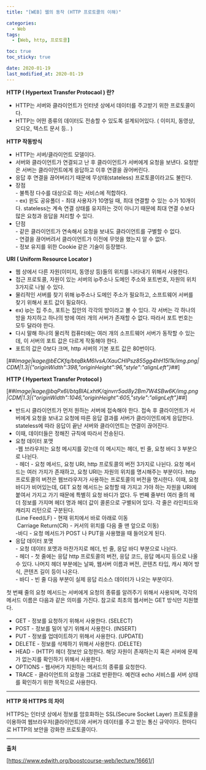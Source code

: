 ```yaml
---
title: "[WEB] 웹의 동작 (HTTP 프로토콜의 이해)"

categories:
  - Web
tags:
  - [Web, http, 프로토콜]

toc: true
toc_sticky: true

date: 2020-01-19
last_modified_at: 2020-01-19
---
```


**HTTP ( Hypertext Transfer Protocaol ) 란?**

- HTTP는 서버와 클라이언트가 인터넷 상에서 데이터를 주고받기 위한 프로토콜이다.
- HTTP는 어떤 종류의 데이터도 전송할 수 있도록 설계되어있다. ( 이미지, 동영상, 오디오, 텍스트 문서 등.. )

**HTTP 작동방식**

- HTTP는 서버/클라이언트 모델이다.
- 서버와 클라이언트가 연결되고 난 후 클라이언트가 서버에게 요청을 보낸다. 요청받은 서버는 클라이언트에게 응답하고 이후 연결을 끊어버린다.
- 응답 후 연결을 끊어버리기 때문에 무상태(stateless) 프로토콜이라고도 불린다.
- 장점  
  \- 불특정 다수를 대상으로 하는 서비스에 적합하다.  
  \- ex) 윈도 공유폴더 - 최대 사용자가 10명일 때, 최대 연결할 수 있는 수가 10개이다. stateless는 계속 연결 상태를 유지하는 것이 아니기 때문에 최대 연결 수보다 많은 요청과 응답을 처리할 수 있다.
- 단점  
  \- 같은 클라이언트가 연속해서 요청을 보내도 클라이언트를 구별할 수 없다.  
  \- 연결을 끊어버려서 클라이언트가 이전에 무엇을 했는지 알 수 없다.  
  \- 정보 유지를 위한 Cookie 같은 기술이 등장했다.

**URI ( Uniform Resource Locator )**

- 웹 상에서 다른 자원(이미지, 동영상 등)들의 위치를 나타내기 위해서 사용한다.
- 접근 프로토콜, 자원이 있는 서버의 ip주소나 도메인 주소와 포트번호, 자원의 위치 3가지로 나뉠 수 있다.
- 물리적인 서버를 찾기 위해 ip주소나 도메인 주소가 필요하고, 소프트웨어 서버를 찾기 위해서 포트 값이 필요하다.
- ex) ip는 집 주소, 포트는 집안의 각각의 방이라고 볼 수 있다. 각 서버는 각 하나의 방을 차지하고 하나의 방에 여러 개의 서버가 존재할 수 없다. 따라서 포트 번호는 모두 달라야 한다.
- 다시 말해 하나의 물리적 컴퓨터에는 여러 개의 소프트웨어 서버가 동작할 수 있는데, 이 서버의 포트 값은 다르게 작동해야 한다.
- 포트의 값은 0보다 크며, http 서버의 기본 포트 값은 80번이다.

[##_Image|kage@bECKfq/btqBkM6IvsA/XauCHIPsz855gg4hH15l1k/img.png|CDM|1.3|{"originWidth":398,"originHeight":96,"style":"alignLeft"}_##]

**HTTP ( Hypertext Transfer Protocol )**

[##_Image|kage@bqPx6I/btqBlALxhtK/qjnvrr5ad8y2Bm7W4SBw6K/img.png|CDM|1.3|{"originWidth":1046,"originHeight":605,"style":"alignLeft"}_##]

- 반드시 클라이언트가 먼저 원하는 서버에 접속해야 한다. 접속 후 클라이언트가 서버에게 요청을 보내고 요청에 따른 응답 결과를 서버가 클라이언트에게 응답한다. stateless에 따라 응답이 끝난 서버와 클라이언트는 연결이 끊어진다.
- 이때, 데이터들은 정해진 규칙에 따라서 전송된다.
- 요청 데이터 포맷  
  \-웹 브라우저는 요청 메시지를 갖는데 이 메시지는 헤더, 빈 줄, 요청 바디 3 부분으로 나뉜다.  
  \- 헤더 - 요청 메서드, 요청 URI, http 프로토콜의 버전 3가지로 나뉜다. 요청 메서드는 여러 가지가 존재하고, 요청 URI는 자원의 위치를 명시해주는 부분이다. http 프로토콜의 버전은 웹브라우저가 사용하는 프로토콜의 버전을 명시한다. 이때, 요청 바디가 비어있는데, GET 요청 메서드는 요청할 때 가지고 가야 하는 자원을 URI에 붙여서 가지고 가기 때문에 특별히 요청 바디가 없다. 두 번째 줄부터 여러 줄의 헤더 정보를 가지며 헤더 명과 헤더 값이 콜론으로 구별되어 있다. 각 줄은 라인피드와 캐리지 리턴으로 구분된다.  
  (Line Feed(LF) - 현재 위치에서 바로 아래로 이동  
   Carriage Return(CR) - 커서의 위치를 다음 줄 맨 앞으로 이동)  
  \-바디 - 요청 메서드가 POST 나 PUT을 사용했을 때 들어오게 된다.
- 응답 데이터 포맷  
  \- 요청 데이터 포맷과 마찬가지로 헤더, 빈 줄, 응답 바디 부분으로 나뉜다.   
  \- 헤더 - 첫 줄에는 응답 http 프로토콜의 버전, 응답 코드, 응답 메시지 등으로 나올 수 있다. 나머지 헤더 부분에는 날짜, 웹서버 이름과 버전, 콘텐츠 타입, 캐시 제어 방식, 콘텐츠 길이 등이 나온다.  
  \- 바디 - 빈 줄 다음 부분이 실제 응답 리소스 데이터가 나오는 부분이다.

첫 번째 줄의 요청 메서드는 서버에게 요청의 종류를 알려주기 위해서 사용되며, 각각의 메서드 이름은 다음과 같은 의미를 가진다. 참고로 최초의 웹서버는 GET 방식만 지원했다.

- GET - 정보를 요청하기 위해서 사용한다. (SELECT)
- POST - 정보를 밀어 넣기 위해서 사용한다. (INSERT)
- PUT - 정보를 업데이트하기 위해서 사용한다. (UPDATE)
- DELETE - 정보를 삭제하기 위해서 사용한다. (DELETE)
- HEAD - (HTTP) 헤더 정보만 요청한다. 해당 자원이 존재하는지 혹은 서버에 문제가 없는지를 확인하기 위해서 사용한다.
- OPTIONS - 웹서버가 지원하는 메서드의 종류를 요청한다.
- TRACE - 클라이언트의 요청을 그대로 반환한다. 예컨대 echo 서비스를 서버 상태를 확인하기 위한 목적으로 사용한다.

---

**HTTP 와 HTTPS 의 차이**

HTTPS는 인터넷 상에서 정보를 암호화하는 SSL(Secure Socket Layer) 프로토콜을 이용하여 웹브라우저(클라이언트)와 서버가 데이터를 주고 받는 통신 규약이다. 한마디로 HTTP의 보안을 강화한 프로토콜이다.

---

**출처**

[https://www.edwith.org/boostcourse-web/lecture/16661/]
